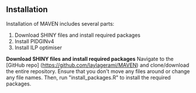 ## Installation

Installation of MAVEN includes several parts:  
1. Download SHINY files and install required packages
2. Install PIDGINv4
3. Install ILP optimiser

**Download SHINY files and install required packages**
Navigate to the [GitHub repo] (https://github.com/laylagerami/MAVEN) and clone/download the entire repository. Ensure that you don't move any files around or change any file names. Then, run "install_packages.R" to install the required packages.
